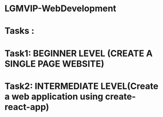 # LGMVIP-WebDevelopment
 # Tasks :
  # Task1: BEGINNER LEVEL (CREATE A SINGLE PAGE WEBSITE)
  # Task2: INTERMEDIATE LEVEL(Create a web application using create-react-app)
